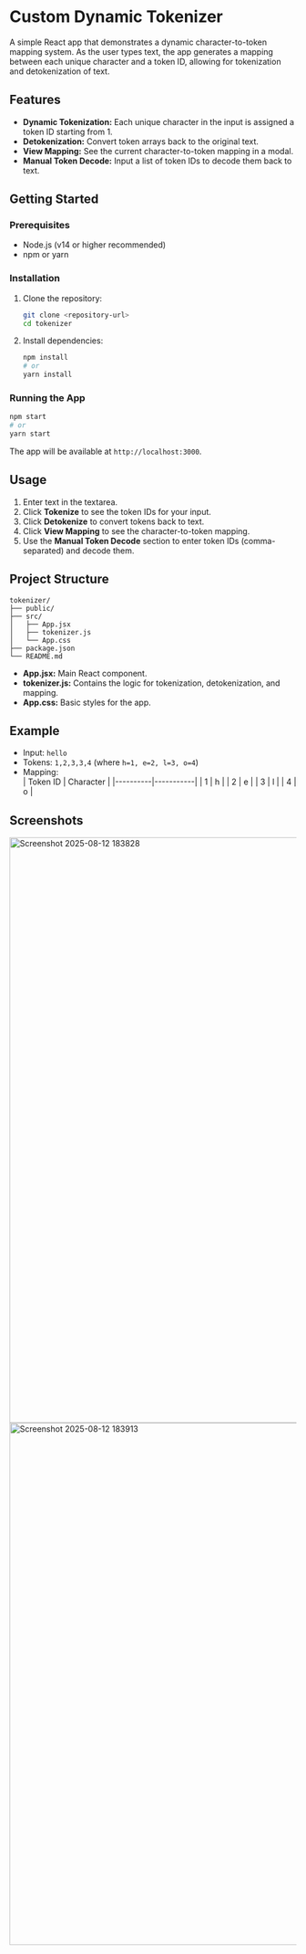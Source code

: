 # Custom Dynamic Tokenizer

A simple React app that demonstrates a dynamic character-to-token mapping system. As the user types text, the app generates a mapping between each unique character and a token ID, allowing for tokenization and detokenization of text.

## Features

- **Dynamic Tokenization:** Each unique character in the input is assigned a token ID starting from 1.
- **Detokenization:** Convert token arrays back to the original text.
- **View Mapping:** See the current character-to-token mapping in a modal.
- **Manual Token Decode:** Input a list of token IDs to decode them back to text.

## Getting Started

### Prerequisites

- Node.js (v14 or higher recommended)
- npm or yarn

### Installation

1. Clone the repository:
   ```sh
   git clone <repository-url>
   cd tokenizer
   ```

2. Install dependencies:
   ```sh
   npm install
   # or
   yarn install
   ```

### Running the App

```sh
npm start
# or
yarn start
```

The app will be available at `http://localhost:3000`.

## Usage

1. Enter text in the textarea.
2. Click **Tokenize** to see the token IDs for your input.
3. Click **Detokenize** to convert tokens back to text.
4. Click **View Mapping** to see the character-to-token mapping.
5. Use the **Manual Token Decode** section to enter token IDs (comma-separated) and decode them.

## Project Structure

```
tokenizer/
├── public/
├── src/
│   ├── App.jsx
│   ├── tokenizer.js
│   └── App.css
├── package.json
└── README.md
```

- **App.jsx:** Main React component.
- **tokenizer.js:** Contains the logic for tokenization, detokenization, and mapping.
- **App.css:** Basic styles for the app.

## Example

- Input: `hello`
- Tokens: `1,2,3,3,4` (where `h=1, e=2, l=3, o=4`)
- Mapping:  
  | Token ID | Character |
  |----------|-----------|
  |    1     |     h     |
  |    2     |     e     |
  |    3     |     l     |
  |    4     |     o     |

## Screenshots

<img width="1916" height="1026" alt="Screenshot 2025-08-12 183828" src="https://github.com/user-attachments/assets/7e2fc4ba-e174-45e7-aa67-35b2b3cb3960" />
<img width="1913" height="915" alt="Screenshot 2025-08-12 183913" src="https://github.com/user-attachments/assets/129270ab-6322-464f-936f-26cb84cef77c" />




